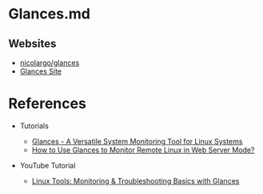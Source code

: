 # Glances.md

## Websites

* [nicolargo/glances](https://github.com/nicolargo/glances)
* [Glances Site](https://nicolargo.github.io/glances/)

# References

* Tutorials
  * [Glances - A Versatile System Monitoring Tool for Linux Systems](https://itsfoss.com/glances/)
  * [How to Use Glances to Monitor Remote Linux in Web Server Mode?](https://www.geeksforgeeks.org/how-to-use-glances-to-monitor-remote-linux-in-web-server-mode/)

* YouTube Tutorial
  * [Linux Tools: Monitoring & Troubleshooting Basics with Glances](https://www.youtube.com/watch?v=E3Ioopzt8ko)
  